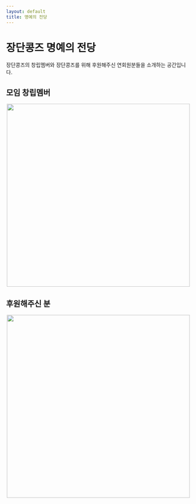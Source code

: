 ```yaml
---
layout: default
title: 명예의 전당
---
```


<div id="contact">
  <h1 class="pageTitle">장단콩즈 명예의 전당</h1>
	<a>장단콩즈의 창립멤버와 장단콩즈를 위해 후원해주신 연회원분들을 소개하는 공간입니다. </a>
  <h2>모임 창립멤버</h2>
  <img src="{{ '/assets/img/founders.jpg' | relative_url }}" alt="" width="500" style="display: block; margin-left: auto; margin-right: auto;">
  <h2>후원해주신 분</h2>
  <img src="{{ '/assets/img/donator.jpg' | relative_url }}" alt="" width="500" style="display: block; margin-left: auto; margin-right: auto;">
</div>
